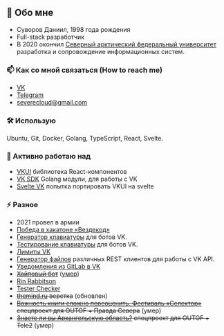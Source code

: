 
<!--
Стащил стиль ридми у FlyInk13
-->

## 👋 Обо мне

- Суворов Даниил, 1998 года рождения
- Full-stack разработчик
- В 2020 окончил [Северный арктический федеральный университет](https://narfu.ru/)
разработка и сопровождение информационных систем.

### 📫 Как со мной связаться (How to reach me)

- [VK](https://vk.me/suv)
- [Telegram](https://t.me/severecloud)
- severecloud@gmail.com

### 🛠 Использую

Ubuntu, Git, Docker, Golang, TypeScript, React, Svelte.

### 🔭 Активно работаю над

- [VKUI](https://github.com/VKCOM/VKUI) библиотека React-компонентов
- [VK SDK](https://github.com/SevereCloud/vksdk) Golang модули, для работы с VK
- [Svelte VK](https://github.com/sveltevk) попытка портировать VKUI на svelte

### ⚡ Разное

- 2021 провел в армии
- [Победа в хакатоне «Вездекод»](https://vk.com/wall-147415323_6861#:~:text=%D0%90%D0%BC%D0%B8%D0%BD%D0%B0%D0%B7%D0%B8%D0%BD)
- [Генератор клавиатуры](https://severecloud.github.io/vk-keyboard/) для ботов VK.
- [Тестирование клавиатуры](https://vk.com/public174472256) для ботов VK.
- [Лимиты VK](https://vk.com/app7573302_117253521)
- [Генератор файлов](https://github.com/SevereCloud/vk-api-sandbox/releases) различных REST клиентов для работы с VK API.
- [Уведомления из GitLab в VK](https://vk.com/gitlab_bot)
- ~~[Хайповый бот](https://vk.com/club185135602)~~ ([умер](https://tjournal.ru/internet/114930-kak-minimum-polovina-druzey-bot-vo-vkontakte-pokazyvaet-kto-iz-polzovateley-avtorizovalsya-na-pornhub))
- [Rin Rabbitson](https://vk.com/bug_bot)
- [Tester Checker](https://vk.com/test4k)
- ~~[themind.ru](https://themind.ru/) верстка~~ (обновлен)
- ~~[Важность книги сложно переоценить. Фестиваль «Селектор»](http://outof.ru/news/?ELEMENT_ID=1242) спецпроект для OUTOF + Правда Севера~~ (умер)
- ~~[Знаете ли вы Архангельскую область?](http://outof.ru/news/?ELEMENT_ID=1242) спецпроект для OUTOF + Tele2~~ (умер)
